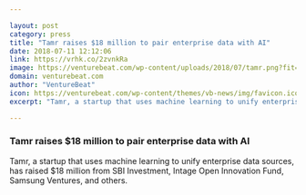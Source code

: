 ```yaml
---

layout: post
category: press
title: "Tamr raises $18 million to pair enterprise data with AI"
date: 2018-07-11 12:12:06
link: https://vrhk.co/2zvnkRa
image: https://venturebeat.com/wp-content/uploads/2018/07/tamr.png?fit=1250%2C900&strip=all
domain: venturebeat.com
author: "VentureBeat"
icon: https://venturebeat.com/wp-content/themes/vb-news/img/favicon.ico
excerpt: "Tamr, a startup that uses machine learning to unify enterprise data sources, has raised $18 million from SBI Investment, Intage Open Innovation Fund, Samsung Ventures, and others."

---
```


### Tamr raises $18 million to pair enterprise data with AI

Tamr, a startup that uses machine learning to unify enterprise data sources, has raised $18 million from SBI Investment, Intage Open Innovation Fund, Samsung Ventures, and others.